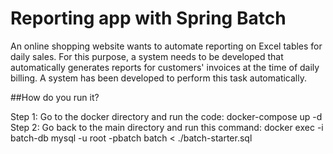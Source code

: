# Reporting app with Spring Batch


An online shopping website wants to automate reporting on Excel tables for daily sales. For this purpose, a system needs to be developed that automatically generates reports for customers' invoices at the time of daily billing. A system has been developed to perform this task automatically.

##How do you run it?

Step 1: Go to the docker directory and run the code: docker-compose up -d <br />
Step 2: Go back to the main directory and run this command: docker exec -i batch-db mysql -u root -pbatch batch < ./batch-starter.sql
